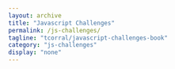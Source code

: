 ```yaml
---
layout: archive
title: "Javascript Challenges"
permalink: /js-challenges/
tagline: "tcorral/javascript-challenges-book"
category: "js-challenges"
display: "none"
---
```

